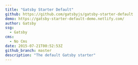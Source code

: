 ```yaml
---
title: "Gatsby Starter Default"
github: https://github.com/gatsbyjs/gatsby-starter-default
demo: https://gatsby-starter-default-demo.netlify.com/
author: Gatsby
ssg:
  - Gatsby
cms:
  - No Cms
date: 2015-07-21T00:52:53Z
github_branch: master
description: "The default Gatsby starter"
---
```

